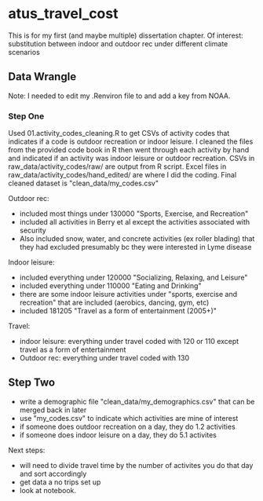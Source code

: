# atus_travel_cost
This is for my first (and maybe multiple) dissertation chapter. Of interest: substitution between indoor and outdoor rec under different climate scenarios 


## Data Wrangle 

Note: I needed to edit my .Renviron file to and add a key from NOAA. 

### Step One
Used 01.activity_codes_cleaning.R to get CSVs of activity codes that indicates if a code is outdoor recreation or indoor leisure. I cleaned the files from the provided code book in R then went through each activity by hand and indicated if an activity was indoor leisure or outdoor recreation. CSVs in raw_data/activity_codes/raw/ are output from R script. Excel files in raw_data/activity_codes/hand_edited/ are where I did the coding. Final cleaned dataset is "clean_data/my_codes.csv"

Outdoor rec: 

- included most things under 130000 "Sports, Exercise, and Recreation"
- included all activities in Berry et al except the activities associated with security
- Also included snow, water, and concrete activities (ex roller blading) that they had excluded presumably bc they were interested in Lyme disease 

Indoor leisure: 

- included everything under 120000 "Socializing, Relaxing, and Leisure"
- included everything under 110000 "Eating and Drinking"
- there are some indoor leisure activities under "sports, exercise and recreation" that are included (aerobics, dancing, gym, etc)
- included 181205 "Travel as a form of entertainment (2005+)"

Travel: 

- indoor leisure: everything under travel coded with 120 or 110 except travel as a form of entertainment
- Outdoor rec: everything under travel coded with 130


## Step Two

- write a demographic file "clean_data/my_demographics.csv" that can be merged back in later 
- use "my_codes.csv" to indicate which activities are mine of interest
- if someone does outdoor recreation on a day, they do 1.2 activities
- if someone does indoor leisure on a day, they do 5.1 activites

Next steps:

- will need to divide travel time by the number of activites you do that day and sort accordingly 
- get data a no trips set up
- look at notebook.



